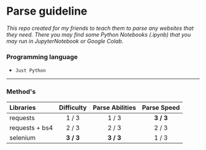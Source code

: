 # Parse guideline
*This repo created for my friends to teach them to parse any websites that they need.*
*There you may find some Python Notebooks (.ipynb) that you may run in JupyterNotebook or Google Colab.*

### Programming language
- `Just Python`

---

### Method's

| Libraries      | Difficulty | Parse Abilities | Parse Speed |
| :------------- |:----------:|:---------------:|:-----------:|
| requests       |    1 / 3   |      1 / 3      |  **3 / 3**  |
| requests + bs4 |    2 / 3   |      2 / 3      |    2 / 3    |
| selenium       |  **3 / 3** |    **3 / 3**    |    1 / 3    |